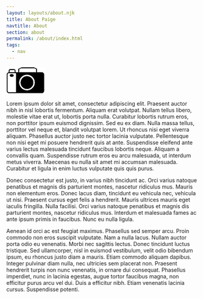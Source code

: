 ```yaml
---
layout: layouts/about.njk
title: About Paige
navtitle: About
section: about
permalink: /about/index.html
tags:
  - nav
---
```

![Paige](/static/img/logo.png)

Lorem ipsum dolor sit amet, consectetur adipiscing elit. Praesent auctor nibh in nisl lobortis fermentum. Aliquam erat volutpat. Nullam tellus libero, molestie vitae erat ut, lobortis porta nulla. Curabitur lobortis rutrum eros, non porttitor ipsum euismod dignissim. Sed eu ex diam. Nulla massa tellus, porttitor vel neque et, blandit volutpat lorem. Ut rhoncus nisi eget viverra aliquam. Phasellus auctor justo nec tortor lacinia vulputate. Pellentesque non nisi eget mi posuere hendrerit quis at ante. Suspendisse eleifend ante varius lectus malesuada tincidunt faucibus lobortis neque. Aliquam a convallis quam. Suspendisse rutrum eros eu arcu malesuada, ut interdum metus viverra. Maecenas eu nulla sit amet mi accumsan malesuada. Curabitur et ligula in enim luctus vulputate quis quis purus.

Donec consectetur est justo, in varius nibh tincidunt ac. Orci varius natoque penatibus et magnis dis parturient montes, nascetur ridiculus mus. Mauris non elementum eros. Donec lacus diam, tincidunt eu vehicula nec, vehicula ut nisi. Praesent cursus eget felis a hendrerit. Mauris ultrices mauris eget iaculis fringilla. Nulla facilisi. Orci varius natoque penatibus et magnis dis parturient montes, nascetur ridiculus mus. Interdum et malesuada fames ac ante ipsum primis in faucibus. Nunc eu nulla ligula.

Aenean id orci ac est feugiat maximus. Phasellus sed semper arcu. Proin commodo non eros suscipit vulputate. Nam a nulla lacus. Nullam auctor porta odio eu venenatis. Morbi nec sagittis lectus. Donec tincidunt luctus tristique. Sed ullamcorper, nisl in euismod vestibulum, velit odio bibendum ipsum, eu rhoncus justo diam a mauris. Etiam commodo aliquam dapibus. Integer pulvinar diam nulla, nec ultricies sem placerat non. Praesent hendrerit turpis non nunc venenatis, in ornare dui consequat. Phasellus imperdiet, nunc in lacinia egestas, augue tortor faucibus magna, non efficitur purus arcu vel dui. Duis a efficitur nibh. Etiam venenatis lacinia cursus. Suspendisse potenti.
